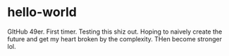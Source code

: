 # hello-world
GItHub 49er. First timer.
Testing this shiz out. Hoping to naively create the future and get my heart broken by the complexity. THen become stronger lol.
